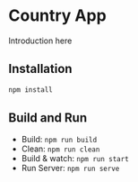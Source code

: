 # Country App

Introduction here

## Installation

```sh
npm install
```

## Build and Run

- Build: `npm run build`
- Clean: `npm run clean`
- Build & watch: `npm run start`
- Run Server: `npm run serve`
